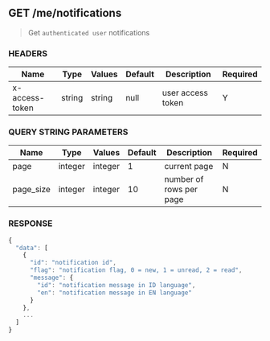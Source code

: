 ## **GET** /me/notifications

> Get `authenticated user` notifications

### **HEADERS**

| Name           | Type   | Values  | Default | Description       | Required |
| -------------- | ------ | ------- | ------- | ----------------- | -------- |
| x-access-token | string | string  |  null   | user access token |     Y    |

### **QUERY STRING PARAMETERS**

| Name      | Type    | Values  | Default | Description             | Required |
| --------- | ------- | ------- | ------- | ----------------------- | -------- |
| page      | integer | integer |    1    | current page            |     N    |
| page_size | integer | integer |   10    | number of rows per page |     N    |

### **RESPONSE**

``` js
{
  "data": [
    {
      "id": "notification id",
      "flag": "notification flag, 0 = new, 1 = unread, 2 = read",
      "message": {
        "id": "notification message in ID language",
        "en": "notification message in EN language"
      }
    },
    ...
  ]
}
```
